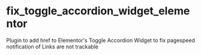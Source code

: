 # fix_toggle_accordion_widget_elementor
Plugin to add href to Elementor's Toggle Accordion Widget to fix pagespeed notification of Links are not trackable
